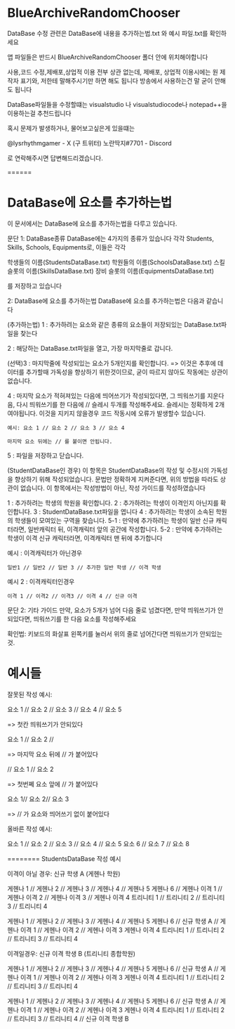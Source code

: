 # BlueArchiveRandomChooser

DataBase 수정 관련은 DataBase에 내용을 추가하는법.txt 와 예시 파일.txt를 확인하세요

앱 파일들은 반드시 BlueArchiveRandomChooser 폴더 안에 위치해야합니다

사용,코드 수정,제배포,상업적 이용 전부 상관 없는데,
제배포, 상업적 이용시에는 원 제작자 표기와, 저한테 말해주시기만 하면 해도 됩니다
방송에서 사용하는건 말 굳이 안해도 됩니다

DataBase파일들을 수정할떄는 visualstudio 나 visualstudiocode나 notepad++을 이용하는걸 추천드립니다

혹시 문제가 발생하거나, 물어보고싶은게 있을떄는

@lysrhythmgamer - X (구 트위터)
노란딱지#7701 - Discord

로 연락해주시면 답변해드리겠습니다.

======

# DataBase에 요소를 추가하는법
이 문서에서는 DataBase에 요소를 추가하는법을 다루고 있습니다.


문단 1: DataBase종류
DataBase에는 4가지의 종류가 있습니다
각각 Students, Skills, Schools, Equipments로, 이들은 각각

학생들의 이름(StudentsDataBase.txt)
학원들의 이름(SchoolsDataBase.txt)
스킬 슬롯의 이름(SkillsDataBase.txt)
장비 슬롯의 이름(EquipmentsDataBase.txt)

를 저장하고 있습니다

2: DataBase에 요소를 추가하는법
DataBase에 요소를 추가하는법은 다음과 같습니다

(추가하는법)
1 : 추가하려는 요소와 같은 종류의 요소들이 저장되있는 DataBase.txt파일을 찾는다

2 : 해당하는 DataBase.txt파일을 열고, 가장 마지막줄로 갑니다.

(선택)3 : 마지막줄에 작성되있는 요소가 5개인지를 확인합니다.
	=> 이것은 추후에 데이터를 추가할때 가독성을 향상하기 위한것이므로, 굳이 따르지 않아도 작동에는 상관이 없습니다.

4 : 마지막 요소가 적혀져있는 다음에 띄어쓰기가 작성되있다면, 그 띄워쓰기를 지운다음, 다시 띄워쓰기를 한 다음에
	// 슬레시 두개를 작성해주세요.
	슬레시는 정확하게 2개여야됩니다.
	이것을 지키지 않을경우 코드 작동시에 오류가 발생할수 있습니다.

	예시: 요소 1 // 요소 2 // 요소 3 // 요소 4

	마지막 요소 뒤에는 // 를 붙이면 안됩니다.
	
5 : 파일을 저장하고 닫습니다.

(StudentDataBase인 경우)
이 항목은 StudentDataBase의 작성 및 수정시의 가독성을 향상하기 위해 작성되었습니다.
문법만 정확하게 지켜준다면, 위의 방법을 따라도 상관이 없습니다.
이 항목에서는 작성방법이 아닌, 작성 가이드를 작성하였습니다

1 : 추가하려는 학생의 학원을 확인합니다.
2 : 추가하려는 학생이 이격인지 아닌지를 확인합니다.
3 : StudentDataBase.txt파일을 엽니다
4 : 추가하려는 학생이 소속된 학원의 학생들이 모여있는 구역을 찾습니다.
5-1 : 만약에 추가하려는 학생이 일반 신규 캐릭터라면, 일반캐릭터 뒤, 이격캐릭터 앞의 공간에 작성합니다.
5-2 : 만약에 추가하려는 학생이 이격 신규 캐릭터라면, 이격캐릭터 맨 뒤에 추가합니다

예시 : 이격캐릭터가 아닌경우
 
	일반1 // 일반2 // 일반 3 // 추가한 일반 학생 // 이격 학생

예시 2 : 이격캐릭터인경우
	
	이격 1 // 이격2 // 이격3 // 이격 4 // 신규 이격


문단 2: 기타 가이드
만약, 요소가 5개가 넘어 다음 줄로 넘겼다면, 만약 띄워쓰기가 안되있다면, 띄워쓰기를 한 다음 요소를 작성해주세요

확인법: 키보드의 화살표 왼쪽키를 눌러서 위의 줄로 넘어간다면 띄워쓰기가 안되있는것.

# 예시들

 
 잘못된 작성 예시:

요소 1 // 요소 2 // 요소 3 // 요소 4 // 요소 5

=> 첫칸 띄워쓰기가 안되있다

 요소 1 // 요소 2 //

 => 마지막 요소 뒤에 // 가 붙어있다

 // 요소 1 // 요소 2

 => 첫번쩨 요소 앞에 // 가 붙어있다

 요소 1// 요소 2// 요소 3 

 => // 가 요소와 띄어쓰기 없이 붙어있다


 올바른 작성 예시:

 요소 1 // 요소 2 // 요소 3 // 요소 4 // 요소 5
 요소 6 // 요소 7 // 요소 8 

========
StudentsDataBase 작성 예시

이격이 아닐 경우:
신규 학생 A (게헨나 학원)

 게헨나 1 // 게헨나 2 // 게헨나 3 // 게헨나 4 // 게헨나 5
 게헨나 6 // 게헨나 이격 1 // 게헨나 이격 2 // 게헨나 이격 3 // 게헨나 이격 4
 트리니티 1 // 트리니티 2 // 트리니티 3 // 트리니티 4


 게헨나 1 // 게헨나 2 // 게헨나 3 // 게헨나 4 // 게헨나 5
 게헨나 6 // 신규 학생 A // 게헨나 이격 1 // 게헨나 이격 2 // 게헨나 이격 3
 게헨나 이격 4
 트리니티 1 // 트리니티 2 // 트리니티 3 // 트리니티 4


 이격일경우:
 신규 이격 학생 B (트리니티 종합학원)

 게헨나 1 // 게헨나 2 // 게헨나 3 // 게헨나 4 // 게헨나 5
 게헨나 6 // 신규 학생 A // 게헨나 이격 1 // 게헨나 이격 2 // 게헨나 이격 3
 게헨나 이격 4
 트리니티 1 // 트리니티 2 // 트리니티 3 // 트리니티 4

 게헨나 1 // 게헨나 2 // 게헨나 3 // 게헨나 4 // 게헨나 5
 게헨나 6 // 신규 학생 A // 게헨나 이격 1 // 게헨나 이격 2 // 게헨나 이격 3
 게헨나 이격 4
 트리니티 1 // 트리니티 2 // 트리니티 3 // 트리니티 4 // 신규 이격 학생 B
